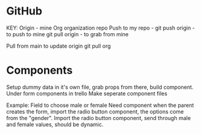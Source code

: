 # GitHub
KEY: Origin - mine Org organization repo
Push to my repo - 
git push origin - to push to mine
git pull origin - to grab from mine

Pull from main to update origin
git pull org

# Components
Setup dummy data in it's own file, grab props from there, build component. Under form components in trello
Make seperate component files

Example: Field to choose male or female
Need component when the parent creates the form, import the radio button component, the options come from the "gender". Import the radio button component, send through male and female values, should be dynamic.
